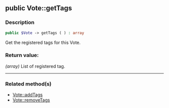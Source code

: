 ## public Vote::getTags

### Description    

```php
public $Vote -> getTags ( ) : array
```

Get the registered tags for this Vote.    


### Return value:   

*(array)* List of registered tag.


---------------------------------------

### Related method(s)      

* [Vote::addTags](../Vote%20Class/public%20Vote--addTags.md)    
* [Vote::removeTags](../Vote%20Class/public%20Vote--removeTags.md)    
